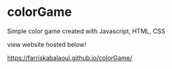 # colorGame
Simple color game created with Javascript, HTML, CSS


view website hosted below!

https://farriskabalaoui.github.io/colorGame/

